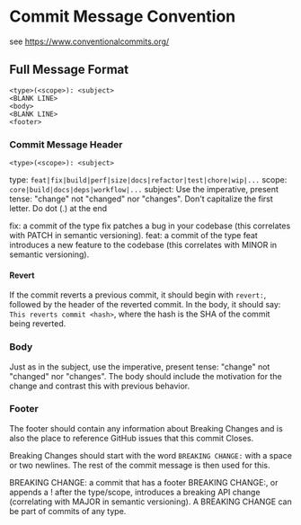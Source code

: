 # Commit Message Convention

see https://www.conventionalcommits.org/

## Full Message Format
```
<type>(<scope>): <subject>
<BLANK LINE>
<body>
<BLANK LINE>
<footer>
```

### Commit Message Header

`<type>(<scope>): <subject>`

type: `feat|fix|build|perf|size|docs|refactor|test|chore|wip|...`
scope: `core|build|docs|deps|workflow|...`
subject: Use the imperative, present tense: "change" not "changed" nor "changes". Don't capitalize the first letter. Do dot (.) at the end

fix: a commit of the type fix patches a bug in your codebase (this correlates with PATCH in semantic versioning).
feat: a commit of the type feat introduces a new feature to the codebase (this correlates with MINOR in semantic versioning).


#### Revert
If the commit reverts a previous commit, it should begin with `revert:`, followed by the header of the reverted commit.
In the body, it should say: `This reverts commit <hash>`, where the hash is the SHA of the commit being reverted.

### Body

Just as in the subject, use the imperative, present tense: "change" not "changed" nor "changes". The body should include the motivation for the change and contrast this with previous behavior.

### Footer

The footer should contain any information about Breaking Changes and is also the place to reference GitHub issues that this commit Closes.

Breaking Changes should start with the word `BREAKING CHANGE:` with a space or two newlines. The rest of the commit message is then used for this.

BREAKING CHANGE: a commit that has a footer BREAKING CHANGE:, or appends a ! after the type/scope, introduces a breaking API change (correlating with MAJOR in semantic versioning). A BREAKING CHANGE can be part of commits of any type.
